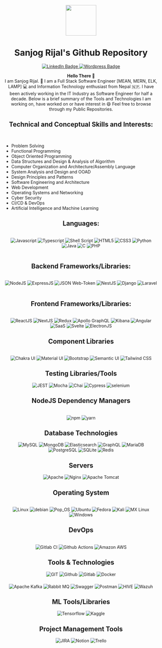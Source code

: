 <div id="header" align="center">
      <img src="https://media.giphy.com/media/u2pmTWUi0MXjyrMaVj/giphy.gif" width="100vw" />
      <h1> Sanjog Rijal's Github Repository </h1>
      <div id="badges">
            <a href="https://www.linkedin.com/in/sanjog-rijal-421a28150">
                  <img src="https://img.shields.io/badge/LinkedIn-blue?style=for-the-badge&logo=linkedin&logoColor=white" alt="LinkedIn Badge"/>
            </a>
            <a href="https://sanjogrizal.wordpress.com">
                  <img src="https://img.shields.io/badge/wordpress-0073aa?style=for-the-badge&logo=wordpress" alt="Wordpress Badge"/>
            </a> 
      </div>
</div>

<section class="introduction">
      <div align="center">
            <p>
                  <b>Hello There 👋</b><br/>
                  I am Sanjog Rijal. 🙏
                  I am a Full Stack Software Engineer [MEAN, MERN, ELK, LAMP] 💻 and Information Technology enthusiast from Nepal 🇳🇵. 
                  I have been actively working in the IT Industry as Software Engineer for half a decade.
                  Below is a brief summary of the Tools and Technologies I am working on, have worked on or have interest in 😄
                  Feel free to browse through my Public Repositories.
            </p>
      </div>
</section>

<div>
    <h2 align="center"><b>Technical and Conceptual Skills and Interests:</b></h2><br/>
    <ul>
       <li> Problem Solving </li>
       <li> Functional Programming </li> 
       <li> Object Oriented Programming </li>
       <li> Data Structures and Design & Analysis of Algorithm </li>
       <li> Computer Organization and Architecture/Assembly Language </li>
       <li> System Analysis and Design and OOAD </li>
       <li> Design Principles and Patterns </li>
       <li> Software Engineering and Architecture </li>
       <li> Web Development </li> 
       <li> Operating Systems and Networking </li>
       <li> Cyber Security </li>
       <li> CI/CD & DevOps </li> 
       <li> Artificial Intelligence and Machine Learning </li>
    </ul>
</div>

<div  align="center">   
   <h2><b>Languages:</b></h2><br/>
   <img src="https://img.shields.io/badge/JavaScript-F7DF1E?style=for-the-badge&logo=javascript&logoColor=black" alt="Javascript"/>
   <img src ="https://img.shields.io/badge/TypeScript-007ACC?style=for-the-badge&logo=typescript&logoColor=white" alt="Typescript"/>
   <img src="https://img.shields.io/badge/shell_script-%23121011.svg?style=for-the-badge&logo=gnu-bash&logoColor=white" alt="Shell Script"/>
   <img src="https://img.shields.io/badge/HTML5-E34F26?style=for-the-badge&logo=html5&logoColor=white" alt="HTML5"/>
   <img src="https://img.shields.io/badge/CSS3-1572B6?style=for-the-badge&logo=css3&logoColor=white" alt="CSS3"/>
   <img src="https://img.shields.io/badge/Python-3776AB?style=for-the-badge&logo=python&logoColor=white" alt="Python"/>
   <img src="https://img.shields.io/badge/Java-ED8B00?style=for-the-badge&logo=java&logoColor=white" alt="Java"/>
   <img src="https://img.shields.io/badge/C-00599C?style=for-the-badge&logo=c&logoColor=white" alt="C"/>
   <img src="https://img.shields.io/badge/PHP-777BB4?style=for-the-badge&logo=php&logoColor=white" alt="PHP" /> 
</div><br/>

<div  align="center">
   <h2><b>Backend Frameworks/Libraries:</b></h2><br/>
      <img src="https://img.shields.io/badge/Node.js-43853D?style=for-the-badge&logo=node.js&logoColor=white" alt="NodeJS"/>
      <img src="https://img.shields.io/badge/Express.js-404D59?style=for-the-badge" alt="ExpressJS"/>
      <img src="https://img.shields.io/badge/JWT-black?style=for-the-badge&logo=JSON%20web%20tokens" alt="JSON Web-Token"/>
      <img src="https://img.shields.io/badge/nestjs-%23E0234E.svg?style=for-the-badge&logo=nestjs&logoColor=white" alt="NestJS"/>
      <img src="https://img.shields.io/badge/Django-092E20?style=for-the-badge&logo=django&logoColor=white" alt="Django" />
      <img src="https://img.shields.io/badge/Laravel-FF2D20?style=for-the-badge&logo=laravel&logoColor=white" alt="Laravel"/>
      
</div><br/>

<div  align="center">
      <h2><b>Frontend Frameworks/Libraries: </b></h2><br/>
       <img src="https://img.shields.io/badge/React-20232A?style=for-the-badge&logo=react&logoColor=61DAFB" alt="ReactJS"/>
      <img src="https://img.shields.io/badge/Next-black?style=for-the-badge&logo=next.js&logoColor=white" alt="NextJS"/>
      <img src="https://img.shields.io/badge/Redux-593D88?style=for-the-badge&logo=redux&logoColor=white" alt="Redux"/>
      <img src="https://img.shields.io/badge/-ApolloGraphQL-311C87?style=for-the-badge&logo=apollo-graphql" alt="Apollo GraphQL"/>
      <img src="https://img.shields.io/badge/Kibana-005571?style=for-the-badge&logo=Kibana&logoColor=white" alt="Kibana"/>
      <img src="https://img.shields.io/badge/Angular-DD0031?style=for-the-badge&logo=angular&logoColor=white" alt="Angular"/>
       <img src="https://img.shields.io/badge/Sass-CC6699?style=for-the-badge&logo=sass&logoColor=white" alt="SaaS"/>
      <img src="https://img.shields.io/badge/Svelte-4A4A55?style=for-the-badge&logo=svelte&logoColor=FF3E00" alt="Svelte"/>
      <img src="https://camo.githubusercontent.com/1f5f68e620347faca4468de78e86fa31d54e44195f91ddcf788c49b5ce9194ca/68747470733a2f2f696d672e736869656c64732e696f2f7374617469632f76313f7374796c653d666f722d7468652d6261646765266d6573736167653d456c656374726f6e26636f6c6f723d343738343846266c6f676f3d456c656374726f6e266c6f676f436f6c6f723d464646464646266c6162656c3d" alt="ElectronJS"/>
      
</div>
      
<div class="component-libraries"  align="center">
      <h2 align="center"><b>Component Libraries</b></h2><br/>
      <img src="https://img.shields.io/badge/chakra-%234ED1C5.svg?style=for-the-badge&logo=chakraui&logoColor=white" alt="Chakra UI"/>
      <img src="https://img.shields.io/badge/MUI-%230081CB.svg?style=for-the-badge&logo=mui&logoColor=white" alt="Material UI"/>
      <img src="https://img.shields.io/badge/bootstrap-%23563D7C.svg?style=for-the-badge&logo=bootstrap&logoColor=white" alt="Bootstrap"/>
      <img src="https://img.shields.io/badge/Semantic%20UI%20React-%2335BDB2.svg?style=for-the-badge&logo=SemanticUIReact&logoColor=white" alt="Semantic UI"/>
      <img src="https://img.shields.io/badge/tailwindcss-%2338B2AC.svg?style=for-the-badge&logo=tailwind-css&logoColor=white" alt="Tailwind CSS"
</div>
      
<div class="testing-libraries" align="center">
      <h2>Testing Libraries/Tools</h2>
      <img src="https://img.shields.io/badge/-jest-%23C21325?style=for-the-badge&logo=jest&logoColor=white" alt="JEST"/>
      <img src="https://img.shields.io/badge/-mocha-%238D6748?style=for-the-badge&logo=mocha&logoColor=white" alt="Mocha"/>
      <img src="https://img.shields.io/badge/chai.js-323330?style=for-the-badge&logo=chai&logoColor=red" alt="Chai"/>
      <img src="https://img.shields.io/badge/-cypress-%23E5E5E5?style=for-the-badge&logo=cypress&logoColor=058a5e" alt="Cypress"/>
      <img src="https://img.shields.io/badge/-selenium-%43B02A?style=for-the-badge&logo=selenium&logoColor=white" alt="selenium"/>
</div>
      
<div  align="center" class="package-managers">
      <h2><b>NodeJS Dependency Managers</b></h2><br/>
      <img src="https://img.shields.io/badge/NPM-%23000000.svg?style=for-the-badge&logo=npm&logoColor=white" alt="npm" />
      <img src="https://img.shields.io/badge/yarn-%232C8EBB.svg?style=for-the-badge&logo=yarn&logoColor=white" alt="yarn"/>
</div>
      
<div align="center">
      <h2 ><b>Database Technologies</b></h2>
      <img src="https://img.shields.io/badge/mysql-%2300f.svg?style=for-the-badge&logo=mysql&logoColor=white" alt="MySQL" />
      <img src="https://img.shields.io/badge/MongoDB-%234ea94b.svg?style=for-the-badge&logo=mongodb&logoColor=white" alt="MongoDB"/>
      <img src="https://img.shields.io/badge/Elastic_Search-005571?style=for-the-badge&logo=elasticsearch&logoColor=white" alt="Elasticsearch"/>
      <img src="https://img.shields.io/badge/-GraphQL-E10098?style=for-the-badge&logo=graphql&logoColor=white" alt="GraphQL"/>
      <img src="https://img.shields.io/badge/MariaDB-003545?style=for-the-badge&logo=mariadb&logoColor=white" alt="MariaDB"/>
      <img src="https://img.shields.io/badge/postgres-%23316192.svg?style=for-the-badge&logo=postgresql&logoColor=white" alt="PostgreSQL"/>
      <img src="https://img.shields.io/badge/sqlite-%2307405e.svg?style=for-the-badge&logo=sqlite&logoColor=white" alt="SQLite"/>
      <img src="https://img.shields.io/badge/redis-%23DD0031.svg?style=for-the-badge&logo=redis&logoColor=white" alt="Redis"/>
</div>
      
<div align="center">
      <h2><b>Servers</b></h2>
      <img src="https://img.shields.io/badge/apache-%23D42029.svg?style=for-the-badge&logo=apache&logoColor=white" alt="Apache"/>
      <img src="https://img.shields.io/badge/nginx-%23009639.svg?style=for-the-badge&logo=nginx&logoColor=white" alt="Nginx"/>
      <img src="https://img.shields.io/badge/apache%20tomcat-%23F8DC75.svg?style=for-the-badge&logo=apache-tomcat&logoColor=black" alt="Apache Tomcat"/>
</div>
  
<div  align="center" class="operating-systems">
      <h2><b>Operating System</b></h2></br>
      <div class="Linux OS"/>
      <img src="https://img.shields.io/badge/Linux-FCC624?style=for-the-badge&logo=linux&logoColor=black" alt="Linux"/>
      <img src="https://img.shields.io/badge/Debian-D70A53?style=for-the-badge&logo=debian&logoColor=white" alt="debian"/>
      <img src="https://img.shields.io/badge/Pop!_OS-48B9C7?style=for-the-badge&logo=Pop!_OS&logoColor=white" alt="Pop_OS"/>
      <img src="https://img.shields.io/badge/Ubuntu-E95420?style=for-the-badge&logo=ubuntu&logoColor=white" alt="Ubuntu"/>
      <img src="https://img.shields.io/badge/Fedora-294172?style=for-the-badge&logo=fedora&logoColor=white" alt="Fedora"/>
      <img src="https://img.shields.io/badge/Kali-268BEE?style=for-the-badge&logo=kalilinux&logoColor=white" alt="Kali"/>
      <img src="https://img.shields.io/badge/-MX%20Linux-%23000000?style=for-the-badge&logo=MXlinux&logoColor=white" alt="MX Linux"/>
      </div>
      <div>
            <img src="https://img.shields.io/badge/Windows-0078D6?style=for-the-badge&logo=windows&logoColor=white" alt="Windows"/>
      </div>
</div>
      
<div align="center" class="DevOps">
      <h2><b>DevOps</b></h2><br/>
      <img src="https://img.shields.io/badge/gitlab%20ci-%23181717.svg?style=for-the-badge&logo=gitlab&logoColor=white" alt="Gitlab CI"/>
      <img src="https://img.shields.io/badge/github%20actions-%232671E5.svg?style=for-the-badge&logo=githubactions&logoColor=white" alt="Github Actions"/>
      <img src="https://img.shields.io/badge/Amazon_AWS-232F3E?style=for-the-badge&logo=amazon-aws&logoColor=white" alt="Amazon AWS"/>
</div>

<div class="tools-technologies" align="center">
      <div>
            <h2><b>Tools & Technologies</b></h2>
            <div>
                  <img src="https://img.shields.io/badge/git-%23F05033.svg?style=for-the-badge&logo=git&logoColor=white" alt="GIT"/>
                  <img src="https://img.shields.io/badge/github-%23121011.svg?style=for-the-badge&logo=github&logoColor=white" alt="Github"/>
                  <img src="https://img.shields.io/badge/GitLab-330F63?style=for-the-badge&logo=gitlab&logoColor=white" alt="Gitlab"/>
                  <img src="https://img.shields.io/badge/docker-%230db7ed.svg?style=for-the-badge&logo=docker&logoColor=white" alt="Docker"/>
            </div>  
            <div>
                  <h3><b></b></h3>
                  <img src="https://img.shields.io/badge/Apache%20Kafka-000?style=for-the-badge&logo=apachekafka" alt="Apache Kafka"/>
                  <img src="https://img.shields.io/badge/Rabbitmq-FF6600?style=for-the-badge&logo=rabbitmq&logoColor=white" alt="Rabbit MQ"/>
                  <img src="https://img.shields.io/badge/-Swagger-%23Clojure?style=for-the-badge&logo=swagger&logoColor=white" alt="Swagger"/>
                  <img src="https://img.shields.io/badge/Postman-FF6C37?style=for-the-badge&logo=postman&logoColor=white" alt="Postman"/>
                  <img src="https://www.vectorlogo.zone/logos/apache_hive/apache_hive-icon.svg" alt="HIVE"/>
                  <img src="https://asset.brandfetch.io/idGBqJSmMa/idn85ax_w-.png?updated=1635900427836" alt="Wazuh"/>
            </div>
      </div>
</div>

<div class="tools-technologies" align="center">
      <div>
            <h2><b>ML Tools/Libraries</b></h2>
            <div>
                  <img src="https://img.shields.io/badge/TensorFlow-%23FF6F00.svg?style=for-the-badge&logo=TensorFlow&logoColor=white" alt="Tensorflow"/>
                  <img src="https://img.shields.io/badge/Kaggle-035a7d?style=for-the-badge&logo=kaggle&logoColor=white" alt="Kaggle"/>
            </div>  
      </div>
</div>

<div class="tools-technologies" align="center">
      <div>
            <h2><b>Project Management Tools</b></h2>
            <div>
                  <img src="https://img.shields.io/badge/jira-%230A0FFF.svg?style=for-the-badge&logo=jira&logoColor=white" alt="JIRA"/>
                  <img src="https://img.shields.io/badge/Notion-%23000000.svg?style=for-the-badge&logo=notion&logoColor=white" alt="Notion"/>
                  <img src="https://img.shields.io/badge/Trello-0052CC?style=for-the-badge&logo=trello&logoColor=white" alt="Trello"/>
            </div>  
      </div>
</div>

<!-- <div style = "visibility: hidden">Greek question mark;</div> -->
